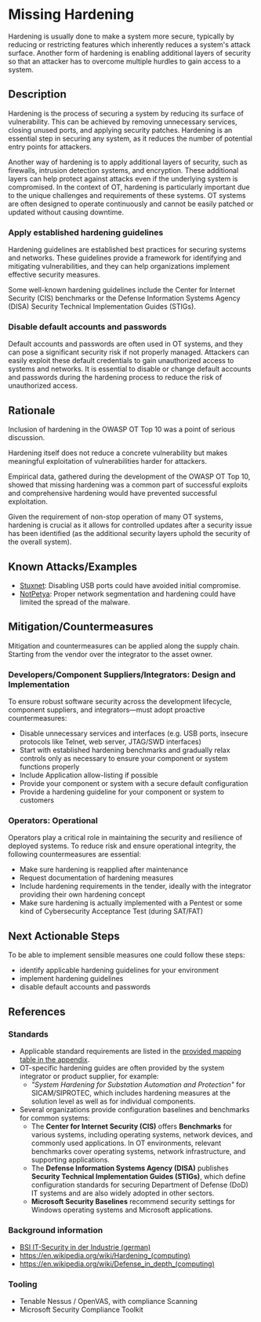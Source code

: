 # Missing Hardening

Hardening is usually done to make a system more secure, typically by reducing or restricting features which inherently reduces a system's attack surface. Another form of hardening is enabling additional layers of security so that an attacker has to overcome multiple hurdles to gain access to a system.

## Description

Hardening is the process of securing a system by reducing its surface of vulnerability. This can be achieved by removing unnecessary services, closing unused ports, and applying security patches. Hardening is an essential step in securing any system, as it reduces the number of potential entry points for attackers.

Another way of hardening is to apply additional layers of security, such as firewalls, intrusion detection systems, and encryption. These additional layers can help protect against attacks even if the underlying system is compromised. In the context of OT, hardening is particularly important due to the unique challenges and requirements of these systems. OT systems are often designed to operate continuously and cannot be easily patched or updated without causing downtime.

### Apply established hardening guidelines

Hardening guidelines are established best practices for securing systems and networks. These guidelines provide a framework for identifying and mitigating vulnerabilities, and they can help organizations implement effective security measures.

Some well-known hardening guidelines include the Center for Internet Security (CIS) benchmarks or the Defense Information Systems Agency (DISA) Security Technical Implementation Guides (STIGs).

### Disable default accounts and passwords

Default accounts and passwords are often used in OT systems, and they can pose a significant security risk if not properly managed. Attackers can easily exploit these default credentials to gain unauthorized access to systems and networks. It is essential to disable or change default accounts and passwords during the hardening process to reduce the risk of unauthorized access.

## Rationale

Inclusion of hardening in the OWASP OT Top 10 was a point of serious discussion.

Hardening itself does not reduce a concrete vulnerability but makes meaningful exploitation of vulnerabilities harder for attackers.

Empirical data, gathered during the development of the OWASP OT Top 10, showed that missing hardening was a common part of successful exploits and comprehensive hardening would have prevented successful exploitation.

Given the requirement of non-stop operation of many OT systems, hardening is crucial as it allows for controlled updates after a security issue has been identified (as the additional security layers uphold the security of the overall system).

## Known Attacks/Examples

- [Stuxnet](https://de.wikipedia.org/wiki/Stuxnet): Disabling USB ports could have avoided initial compromise.
- [NotPetya](https://en.wikipedia.org/wiki/NotPetya): Proper network segmentation and hardening could have limited the spread of the malware.

## Mitigation/Countermeasures
Mitigation and countermeasures can be applied along the supply chain. Starting from the vendor over the integrator to the asset owner.

### Developers/Component Suppliers/Integrators: Design and Implementation

To ensure robust software security across the development lifecycle, component suppliers, and integrators—must adopt proactive countermeasures:

- Disable unnecessary services and interfaces (e.g. USB ports, insecure protocols like Telnet, web server, JTAG/SWD interfaces)
- Start with established hardening benchmarks and gradually relax controls only as necessary to ensure your component or system functions properly
- Include Application allow-listing if possible
- Provide your component or system with a secure default configuration
- Provide a hardening guideline for your component or system to customers

### Operators: Operational

Operators play a critical role in maintaining the security and resilience of deployed systems. To reduce risk and ensure operational integrity, the following countermeasures are essential:

- Make sure hardening is reapplied after maintenance
- Request documentation of hardening measures
- Include hardening requirements in the tender, ideally with the integrator providing their own hardening concept
- Make sure hardening is actually implemented with a Pentest or some kind of Cybersecurity Acceptance Test (during SAT/FAT)

## Next Actionable Steps

To be able to implement sensible measures one could follow these steps:

- identify applicable hardening guidelines for your environment
- implement hardening guidelines
- disable default accounts and passwords

## References

### Standards

- Applicable standard requirements are listed in the [provided mapping table in the appendix](./../appendix/mappingTable.md).
- OT-specific hardening guides are often provided by the system integrator or product supplier, for example:
    - *"System Hardening for Substation Automation and Protection"* for SICAM/SIPROTEC, which includes hardening measures at the solution level as well as for individual components.
- Several organizations provide configuration baselines and benchmarks for common systems:
    - The **Center for Internet Security (CIS)** offers **Benchmarks** for various systems, including operating systems, network devices, and commonly used applications. In OT environments, relevant benchmarks cover operating systems, network infrastructure, and supporting applications.  
    - The **Defense Information Systems Agency (DISA)** publishes **Security Technical Implementation Guides (STIGs)**, which define configuration standards for securing Department of Defense (DoD) IT systems and are also widely adopted in other sectors.  
    - **Microsoft Security Baselines** recommend security settings for Windows operating systems and Microsoft applications.

### Background information

- [BSI IT-Security in der Industrie (german)](https://www.plattform-i40.de/IP/Redaktion/DE/Downloads/Publikation/leitfaden-it-security-i40.pdf?__blob=publicationFile&v=1)
- <https://en.wikipedia.org/wiki/Hardening_(computing)>
- <https://en.wikipedia.org/wiki/Defense_in_depth_(computing)>

### Tooling

- Tenable Nessus / OpenVAS, with compliance Scanning
- Microsoft Security Compliance Toolkit
